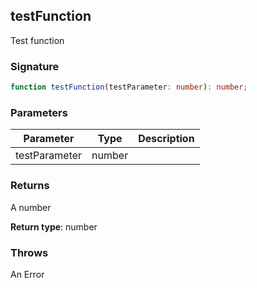 ## testFunction

Test function

<a id="testfunction-signature"></a>

### Signature

```typescript
function testFunction(testParameter: number): number;
```

<a id="testfunction-parameters"></a>

### Parameters

| Parameter | Type | Description |
| - | - | - |
| testParameter | number | |

<a id="testfunction-returns"></a>

### Returns

A number

**Return type**: number

<a id="testfunction-throws"></a>

### Throws

An Error
